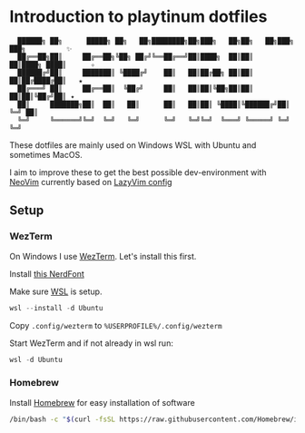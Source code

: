 # Introduction to playtinum dotfiles

      ██████╗ ██╗      █████╗ ██╗   ██╗████████╗██╗███╗   ██╗██╗   ██╗███╗   ███╗          ✨
      ██╔══██╗██║     ██╔══██╗╚██╗ ██╔╝╚══██╔══╝██║████╗  ██║██║   ██║████╗ ████║      ✧
      ██████╔╝██║     ███████║ ╚████╔╝    ██║   ██║██╔██╗ ██║██║   ██║██╔████╔██║   ★
      ██╔═══╝ ██║     ██╔══██║  ╚██╔╝     ██║   ██║██║╚██╗██║██║   ██║██║╚██╔╝██║ ✦
      ██║     ███████╗██║  ██║   ██║      ██║   ██║██║ ╚████║╚██████╔╝██║ ╚═╝ ██║
      ╚═╝     ╚══════╝╚═╝  ╚═╝   ╚═╝      ╚═╝   ╚═╝╚═╝  ╚═══╝ ╚═════╝ ╚═╝     ╚═╝

These dotfiles are mainly used on Windows WSL with Ubuntu and sometimes MacOS.

I aim to improve these to get the best possible dev-environment
with [NeoVim](https://neovim.io/) currently based on [LazyVim config](https://www.lazyvim.org/)

## Setup

### WezTerm

On Windows I use [WezTerm](https://wezterm.org/install/windows.html).
Let's install this first.

Install [this NerdFont](https://github.com/ryanoasis/nerd-fonts/releases/download/v3.3.0/IntelOneMono.zip)

Make sure [WSL](https://learn.microsoft.com/en-us/windows/wsl/install) is setup.

```ps1
wsl --install -d Ubuntu
```

Copy `.config/wezterm` to `%USERPROFILE%/.config/wezterm`

Start WezTerm and if not already in wsl run:

```ps1
wsl -d Ubuntu
```

### Homebrew

Install [Homebrew](www.brew.sh) for easy installation of software

```bash
/bin/bash -c "$(curl -fsSL https://raw.githubusercontent.com/Homebrew/install/HEAD/install.sh)"
```
